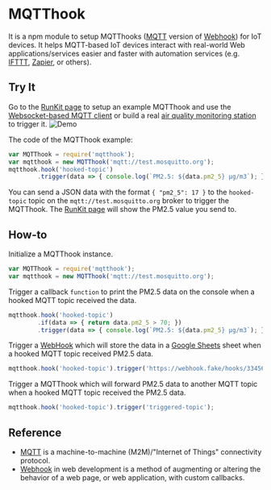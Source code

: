 # MQTThook
It is a npm module to setup MQTThooks ([MQTT][mqtt] version of [Webhook][webhook]) for IoT devices. It helps MQTT-based IoT devices interact with real-world Web applications/services easier and faster with automation services (e.g. [IFTTT][ifttt], [Zapier][zapier], or others).

## Try It
Go to the [RunKit page][mqtthook-example] to setup an example MQTThook and use the [Websocket-based MQTT client][mqtt-client] or build a real [air quality monitoring station][air-quality-monitoring-station] to trigger it.
![Demo](./images/demo.gif)

The code of the MQTThook example:
```js
var MQTThook = require('mqtthook');
var mqtthook = new MQTThook('mqtt://test.mosquitto.org');
mqtthook.hook('hooked-topic')
        .trigger(data => { console.log(`PM2.5: ${data.pm2_5} μg/m3`); });
```

You can send a JSON data with the format `{ "pm2_5": 17 }` to the `hooked-topic` topic on the `mqtt://test.mosquitto.org` broker to trigger the MQTThook. The [RunKit page][mqtthook-example] will show the PM2.5 value you send to.

## How-to
Initialize a MQTThook instance.
```js
var MQTThook = require('mqtthook');
var mqtthook = new MQTThook('mqtt://test.mosquitto.org');
```

Trigger a callback `function` to print the PM2.5 data on the console when a hooked MQTT topic received the data.
```js
mqtthook.hook('hooked-topic')
        .if(data => { return data.pm2_5 > 70; })
        .trigger(data => { console.log(`PM2.5: ${data.pm2_5} μg/m3`); });
```

Trigger a [WebHook][webhook] which will store the data in a [Google Sheets][google-sheets] sheet when a hooked MQTT topic received PM2.5 data.
```js
mqtthook.hook('hooked-topic').trigger('https://webhook.fake/hooks/3345678');
```

Trigger a MQTThook which will forward PM2.5 data to another MQTT topic when a hooked MQTT topic received the PM2.5 data.
```js
mqtthook.hook('hooked-topic').trigger('triggered-topic');
```

## Reference
- [MQTT][mqtt] is a machine-to-machine (M2M)/"Internet of Things" connectivity protocol.
- [Webhook][webhook] in web development is a method of augmenting or altering the behavior of a web page, or web application, with custom callbacks.

[webhook]: https://en.wikipedia.org/wiki/Webhook
[mqtt]: http://mqtt.org
[ifttt]: https://ifttt.com
[zapier]: https://zapier.com
[google-sheets]: https://www.google.com/intl/en/sheets/about/
[mqtthook-example]: https://goo.gl/abgsTZ
[mqtt-client]: http://www.hivemq.com/demos/websocket-client
[air-quality-monitoring-station]: https://github.com/evanxd/air-quality-monitoring-station

